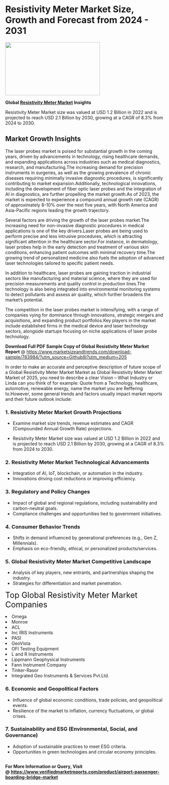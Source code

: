 <H1>Resistivity Meter Market Size, Growth and Forecast from 2024 - 2031</H1><img class="aligncenter size-medium wp-image-584254" src="https://thirdeyenews.in/wp-content/uploads/2024/09/Global-Market-Research-300x168.jpeg" alt="" width="300" height="168" /><p><strong>Global&nbsp;<a href="https://www.marketsizeandtrends.com/download-sample/783984/?utm_source=Github8j?utm_medium=205">Resistivity Meter Market</a> Insights</strong></p><p>Resistivity Meter Market size was valued at USD 1.2 Billion in 2022 and is projected to reach USD 2.1 Billion by 2030, growing at a CAGR of 8.3% from 2024 to 2030.</p><p><h2>Market Growth Insights</h2> <p>The laser probes market is poised for substantial growth in the coming years, driven by advancements in technology, rising healthcare demands, and expanding applications across industries such as medical diagnostics, research, and manufacturing.The increasing demand for precision instruments in surgeries, as well as the growing prevalence of chronic diseases requiring minimally invasive diagnostic procedures, is significantly contributing to market expansion.Additionally, technological innovations, including the development of fiber optic laser probes and the integration of AI in diagnostics, are further propelling the market growth.As of 2023, the market is expected to experience a compound annual growth rate (CAGR) of approximately 8-10% over the next five years, with North America and Asia-Pacific regions leading the growth trajectory.</p> <p>Several factors are driving the growth of the laser probes market.The increasing need for non-invasive diagnostic procedures in medical applications is one of the key drivers.Laser probes are being used to perform precise and less intrusive procedures, which is attracting significant attention in the healthcare sector.For instance, in dermatology, laser probes help in the early detection and treatment of various skin conditions, enhancing patient outcomes with minimal recovery time.The growing trend of personalized medicine also fuels the adoption of advanced laser technologies tailored to specific patient needs.</p> <p>In addition to healthcare, laser probes are gaining traction in industrial sectors like manufacturing and material science, where they are used for precision measurements and quality control in production lines.The technology is also being integrated into environmental monitoring systems to detect pollutants and assess air quality, which further broadens the market’s potential.</p> <p>The competition in the laser probes market is intensifying, with a range of companies vying for dominance through innovations, strategic mergers and acquisitions, and expanding product portfolios.Key players in the market include established firms in the medical device and laser technology sectors, alongside startups focusing on niche applications of laser probe technology.</p> <p><span class=""><strong>Download Full PDF Sample Copy of Global Resistivity Meter Market Report</strong> @ <a href="https://www.marketsizeandtrends.com/download-sample/783984/?utm_source=Github8j?utm_medium=205" target="_blank">https://www.marketsizeandtrends.com/download-sample/783984/?utm_source=Github8j?utm_medium=205</a></span></p><p>In order to make an accurate and perceptive description of future scope of a Global&nbsp;Resistivity Meter Market Market as Global&nbsp;Resistivity Meter Market Market of 2025, you need to describe a clear Vision &ndash; What Industry or Linda can you think of for example: Quote from a Technology, healthcare, automotive, renewable energy, name the market you are Reffering to.However, some general trends and factors usually impact market reports and their future outlook include:</p><h3>1.&nbsp;<strong>Resistivity Meter Market Growth Projections</strong></h3><ul><li>Examine market size trends, revenue estimates and CAGR (Compounded Annual Growth Rate) projections.</li><li><p>Resistivity Meter Market size was valued at USD 1.2 Billion in 2022 and is projected to reach USD 2.1 Billion by 2030, growing at a CAGR of 8.3% from 2024 to 2030.</p></li></ul><h3>2.&nbsp;<strong>Resistivity Meter Market Technological Advancements</strong></h3><ul><li>Integration of AI, IoT, blockchain, or automation in the industry.</li><li>Innovations driving cost reductions or improving efficiency.</li></ul><h3>3.&nbsp;<strong>Regulatory and Policy Changes</strong></h3><ul><li>Impact of global and regional regulations, including sustainability and carbon-neutral goals.</li><li>Compliance challenges and opportunities tied to government initiatives.</li></ul><h3>4.&nbsp;<strong>Consumer Behavior Trends</strong></h3><ul><li>Shifts in demand influenced by generational preferences (e.g., Gen Z, Millennials).</li><li>Emphasis on eco-friendly, ethical, or personalized products/services.</li></ul><h3>5.&nbsp;<strong>Global Resistivity Meter Market Competitive Landscape</strong></h3><ul><li>Analysis of key players, new entrants, and partnerships shaping the industry.</li><li>Strategies for differentiation and market penetration.</li></ul><p data-pm-slice="1 1 []"><span style="color: inherit; font-family: inherit; font-size: 25px;">Top Global Resistivity Meter Market Companies</span></p><div class="" data-test-id=""><p><li>Omega</li><li> Monroe</li><li> ACL</li><li> Inc IRIS Instruments</li><li> PASI</li><li> GeoVista</li><li> OFI Testing Equipment</li><li> L and R Instruments</li><li> Lippmann Geophysical Instruments</li><li> Fann Instrument Company</li><li> Tinker-Rasor</li><li> Integrated Geo Instruments & Services Pvt.Ltd.</li></p></div><h3>6.&nbsp;<strong>Economic and Geopolitical Factors</strong></h3><ul><li>Influence of global economic conditions, trade policies, and geopolitical events.</li><li>Resilience of the market to inflation, currency fluctuations, or global crises.</li></ul><h3>7.&nbsp;<strong>Sustainability and ESG (Environmental, Social, and Governance)</strong></h3><ul><li>Adoption of sustainable practices to meet ESG criteria.</li><li>Opportunities in green technologies and circular economy principles.</li></ul><h2><strong style="font-size: 14px;">For More Information or Query, Visit @&nbsp;</strong><a style="background-color: #ffffff; font-size: 14px;" href="https://www.marketsizeandtrends.com/report/resistivity-meter-market/" target="_blank">https://www.verifiedmarketreports.com/product/airport-passenger-boarding-bridge-market</a></h2>